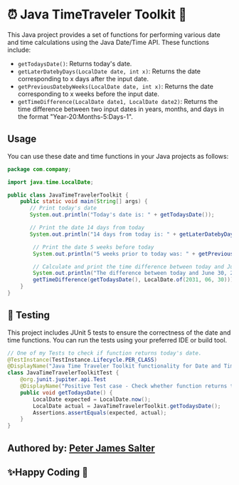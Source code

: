 # ⏰ Java TimeTraveler Toolkit 📆

This Java project provides a set of functions for performing various date and time calculations using the Java Date/Time API. These functions include:

- `getTodaysDate()`: Returns today's date.
- `getLaterDatebyDays(LocalDate date, int x)`: Returns the date corresponding to x days after the input date.
- `getPreviousDatebyWeeks(LocalDate date, int x)`: Returns the date corresponding to x weeks before the input date.
- `getTimeDifference(LocalDate date1, LocalDate date2)`: Returns the time difference between two input dates in years, months, and days in the format "Year-20:Months-5:Days-1".

## Usage
You can use these date and time functions in your Java projects as follows:

```java
package com.company;

import java.time.LocalDate;

public class JavaTimeTravelerToolkit {
    public static void main(String[] args) {
       // Print today's date
       System.out.println("Today's date is: " + getTodaysDate());

       // Print the date 14 days from today
       System.out.println("14 days from today is: " + getLaterDatebyDays(getTodaysDate(), 14));

        // Print the date 5 weeks before today
        System.out.println("5 weeks prior to today was: " + getPreviousDatebyWeeks(getTodaysDate(), 5));

        // Calculate and print the time difference between today and June 30, 2031
        System.out.println("The difference between today and June 30, 2031 is: " +
        getTimeDifference(getTodaysDate(), LocalDate.of(2031, 06, 30)));
    }
}
```

## 🧪 Testing
This project includes JUnit 5 tests to ensure the correctness of the date and time functions. You can run the tests using your preferred IDE or build tool.

```java
// One of my Tests to check if function returns today's date.
@TestInstance(TestInstance.Lifecycle.PER_CLASS)
@DisplayName("Java Time Traveler Toolkit functionality for Date and Time")
class JavaTimeTravelerToolkitTest {
    @org.junit.jupiter.api.Test
    @DisplayName("Positive Test case - Check whether function returns today's date successfully")
    public void getTodaysDate() {
        LocalDate expected = LocalDate.now();
        LocalDate actual = JavaTimeTravelerToolkit.getTodaysDate();
        Assertions.assertEquals(expected, actual);
    }
}
```

## Authored by: [Peter James Salter](https://github.com/PJSalter)

## ✨Happy Coding 🚀